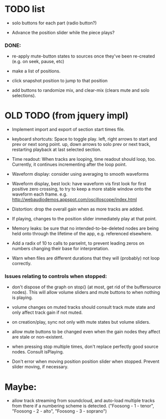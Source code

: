 # TODO list


* solo buttons for each part (radio button?)

* Advance the position slider while the piece plays?

### DONE:

* re-apply mute-button states to sources once they've been re-created (e.g. on seek, pause, etc)

* make a list of positions.

* click snapshot position to jump to that position

* add buttons to randomize mix, and clear-mix (clears mute and solo selections).

# OLD TODO (from jquery impl)

* Implement import and export of section start times file.

* keyboard shortcuts:
    Space to toggle play.
    left, right arrows to start and prev or next song point. 
    up, down arrows to solo prev or next track, restarting playback at last selected section.
    
* Time readout: When tracks are looping, time readout should loop, too.  Currently, it continues incrementing after the loop point.

* Waveform display: consider using averaging to smooth waveforms

* Waveform display, best lock: have waveform vis first look for first positive zero crossing, to try to keep a more stable window onto the waveform each frame.  e.g. http://webaudiodemos.appspot.com/oscilloscope/index.html

* Distortion: drop the overall gain when as more tracks are added.

* If playing, changes to the position slider immediately play at that point.

* Memory leaks: be sure that no intended-to-be-deleted nodes are being held onto through the lifetime of the app, e.g. referenced elsewhere.

* Add a radix of 10 to calls to parseInt, to prevent leading zeros on numbers changing their base for interpretation.

* Warn when files are different durations that they will (probably) not loop correctly.

### Issues relating to controls when stopped:

* don't dispose of the graph on stop() (at most, get rid of the buffersource nodes).  This will allow volume sliders and mute buttons to when nothing is playing.

* volume changes on muted tracks should consult track mute state and only affect track gain if not muted.  

* on creation/play, sync not only with mute states but volume sliders.

* allow mute buttons to be changed even when the gain nodes they affect are stale or non-existent.

* when pressing stop multiple times, don't replace perfectly good source nodes.  Consult isPlaying.

* Don't error when moving position position slider when stopped.  Prevent slider moving, if necessary.

Maybe:
=======

* allow track streaming from soundcloud, and auto-load multiple tracks from there if a numbering scheme is detected. ("Foosong - 1 - tenor", "Foosong - 2 - alto", "Foosong - 3 - soprano")

